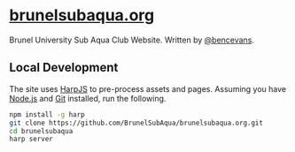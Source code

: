 # [brunelsubaqua.org](http://brunelsubaqua.org)

Brunel University Sub Aqua Club Website. Written by [@bencevans](https://twitter.com/bencevans).

## Local Development

The site uses [HarpJS](http://harpjs.com/) to pre-process assets and pages. Assuming you have [Node.js](http://nodejs.org) and [Git](http://git-scm.com/) installed, run the following.

```bash
npm install -g harp
git clone https://github.com/BrunelSubAqua/brunelsubaqua.org.git
cd brunelsubaqua
harp server
```